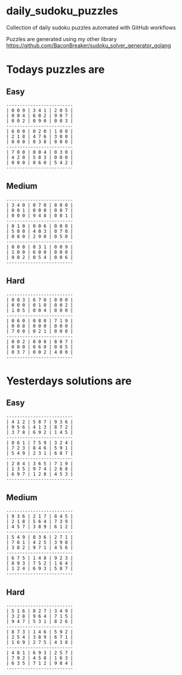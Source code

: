 
# daily_sudoku_puzzles 

Collection of daily sudoku puzzles automated with GitHub workflows 

Puzzles are generated using my other library https://github.com/BaconBreaker/sudoku_solver_generator_golang 
 

# Todays puzzles are 

## Easy 

```
-------------------------
| 0 0 9 | 3 4 1 | 2 0 5 | 
| 0 0 4 | 6 0 2 | 9 0 7 | 
| 0 0 2 | 0 9 0 | 0 0 3 | 
-------------------------
| 6 0 0 | 0 2 0 | 1 0 0 | 
| 2 1 8 | 4 7 6 | 3 0 0 | 
| 0 0 0 | 0 3 8 | 0 0 0 | 
-------------------------
| 7 0 0 | 0 0 4 | 0 3 0 | 
| 4 2 0 | 5 8 3 | 0 0 0 | 
| 0 0 0 | 0 6 0 | 5 4 2 | 
-------------------------
```
## Medium 

```
-------------------------
| 3 4 0 | 0 7 0 | 0 0 0 | 
| 0 0 1 | 0 0 0 | 0 8 7 | 
| 0 0 0 | 9 4 8 | 0 0 1 | 
-------------------------
| 0 1 0 | 0 0 6 | 0 0 0 | 
| 5 0 0 | 4 0 3 | 0 7 0 | 
| 0 8 0 | 2 9 0 | 0 5 0 | 
-------------------------
| 0 0 0 | 0 3 1 | 0 0 9 | 
| 1 0 0 | 6 0 0 | 0 0 0 | 
| 9 0 2 | 0 5 4 | 0 0 6 | 
-------------------------
```
## Hard 

```
-------------------------
| 0 0 3 | 6 7 0 | 0 0 0 | 
| 0 0 0 | 0 1 0 | 0 0 2 | 
| 1 0 5 | 0 0 4 | 0 0 0 | 
-------------------------
| 0 6 0 | 0 8 0 | 7 1 9 | 
| 0 0 8 | 0 0 0 | 0 0 0 | 
| 7 0 0 | 0 2 1 | 0 0 0 | 
-------------------------
| 0 0 2 | 0 0 0 | 8 0 7 | 
| 0 0 0 | 0 6 0 | 0 0 5 | 
| 0 3 7 | 0 0 2 | 4 0 0 | 
-------------------------
```
# Yesterdays solutions are 

## Easy 

```
-------------------------
| 4 1 2 | 5 8 7 | 9 3 6 | 
| 9 5 6 | 4 1 3 | 8 7 2 | 
| 3 7 8 | 6 9 2 | 1 4 5 | 
-------------------------
| 8 6 1 | 7 5 9 | 3 2 4 | 
| 7 2 3 | 8 4 6 | 5 9 1 | 
| 5 4 9 | 2 3 1 | 6 8 7 | 
-------------------------
| 2 8 4 | 3 6 5 | 7 1 9 | 
| 1 3 5 | 9 7 4 | 2 6 8 | 
| 6 9 7 | 1 2 8 | 4 5 3 | 
-------------------------
```
## Medium 

```
-------------------------
| 9 3 6 | 2 1 7 | 8 4 5 | 
| 2 1 8 | 5 6 4 | 7 3 9 | 
| 4 5 7 | 3 8 9 | 6 1 2 | 
-------------------------
| 5 4 9 | 8 3 6 | 2 7 1 | 
| 7 6 1 | 4 2 5 | 3 9 8 | 
| 3 8 2 | 9 7 1 | 4 5 6 | 
-------------------------
| 6 7 5 | 1 4 8 | 9 2 3 | 
| 8 9 3 | 7 5 2 | 1 6 4 | 
| 1 2 4 | 6 9 3 | 5 8 7 | 
-------------------------
```
## Hard 

```
-------------------------
| 5 1 6 | 8 2 7 | 3 4 9 | 
| 3 2 8 | 9 6 4 | 7 1 5 | 
| 9 4 7 | 5 3 1 | 8 2 6 | 
-------------------------
| 8 7 3 | 1 4 6 | 5 9 2 | 
| 2 5 4 | 3 8 9 | 6 7 1 | 
| 1 6 9 | 2 7 5 | 4 3 8 | 
-------------------------
| 4 8 1 | 6 9 3 | 2 5 7 | 
| 7 9 2 | 4 5 8 | 1 6 3 | 
| 6 3 5 | 7 1 2 | 9 8 4 | 
-------------------------
```
